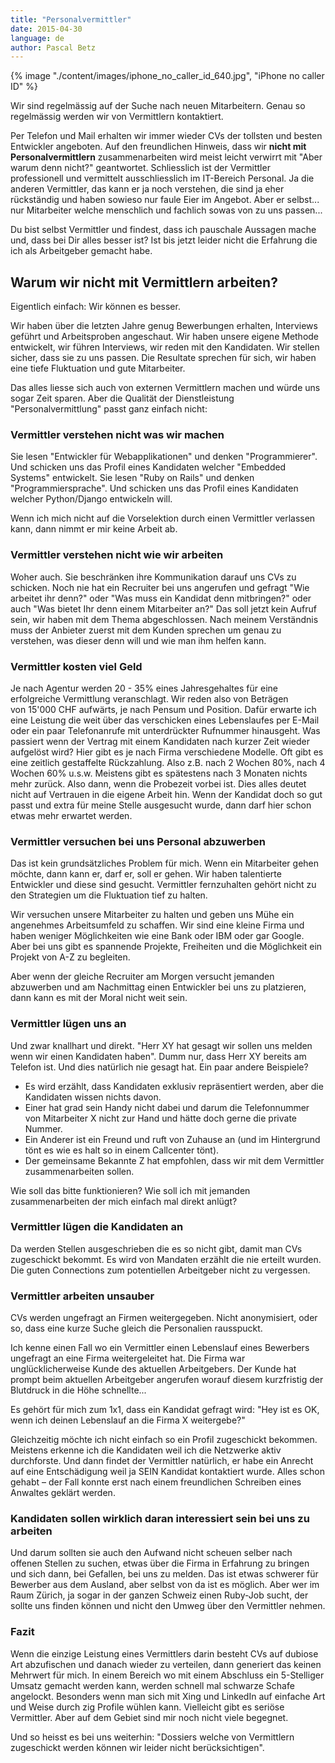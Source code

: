 ```yaml
---
title: "Personalvermittler"
date: 2015-04-30
language: de
author: Pascal Betz
---
```


{% image "./content/images/iphone_no_caller_id_640.jpg", "iPhone no caller ID" %}

Wir sind regelmässig auf der Suche nach neuen Mitarbeitern. Genau so regelmässig werden wir von Vermittlern kontaktiert.

Per Telefon und Mail erhalten wir immer wieder CVs der tollsten und besten Entwickler angeboten. Auf den freundlichen Hinweis, dass wir **nicht mit Personalvermittlern** zusammenarbeiten wird meist leicht verwirrt mit "Aber warum denn nicht?" geantwortet. Schliesslich ist der Vermittler professionell und vermittelt ausschliesslich im IT-Bereich Personal. Ja die anderen Vermittler, das kann er ja noch verstehen, die sind ja eher rückständig und haben sowieso nur faule Eier im Angebot. Aber er selbst... nur Mitarbeiter welche menschlich und fachlich sowas von zu uns passen...

Du bist selbst Vermittler und findest, dass ich pauschale Aussagen mache und, dass bei Dir alles besser ist? Ist bis jetzt leider nicht die Erfahrung die ich als Arbeitgeber gemacht habe.

## Warum wir nicht mit Vermittlern arbeiten?

Eigentlich einfach: Wir können es besser.

Wir haben über die letzten Jahre genug Bewerbungen erhalten, Interviews geführt und Arbeitsproben angeschaut. Wir haben unsere eigene Methode entwickelt, wir führen Interviews, wir reden mit den Kandidaten. Wir stellen sicher, dass sie zu uns passen. Die Resultate sprechen für sich, wir haben eine tiefe Fluktuation und gute Mitarbeiter.

Das alles liesse sich auch von externen Vermittlern machen und würde uns sogar Zeit sparen. Aber die Qualität der Dienstleistung "Personalvermittlung" passt ganz einfach nicht:

### Vermittler verstehen nicht was wir machen

Sie lesen "Entwickler für Webapplikationen" und denken "Programmierer". Und schicken uns das Profil eines Kandidaten welcher "Embedded Systems" entwickelt. Sie lesen "Ruby on Rails" und denken "Programmiersprache". Und schicken uns das Profil eines Kandidaten welcher Python/Django entwickeln will.

Wenn ich mich nicht auf die Vorselektion durch einen Vermittler verlassen kann, dann nimmt er mir keine Arbeit ab.

### Vermittler verstehen nicht wie wir arbeiten

Woher auch. Sie beschränken ihre Kommunikation darauf uns CVs zu schicken. Noch nie hat ein Recruiter bei uns angerufen und gefragt "Wie arbeitet ihr denn?" oder "Was muss ein Kandidat denn mitbringen?" oder auch "Was bietet Ihr denn einem Mitarbeiter an?" Das soll jetzt kein Aufruf sein, wir haben mit dem Thema abgeschlossen. Nach meinem Verständnis muss der Anbieter zuerst mit dem Kunden sprechen um genau zu verstehen, was dieser denn will und wie man ihm helfen kann.

### Vermittler kosten viel Geld

Je nach Agentur werden 20 - 35% eines Jahresgehaltes für eine erfolgreiche Vermittlung veranschlagt. Wir reden also von Beträgen von 15'000 CHF aufwärts, je nach Pensum und Position. Dafür erwarte ich eine Leistung die weit über das verschicken eines Lebenslaufes per E-Mail oder ein paar Telefonanrufe mit unterdrückter Rufnummer hinausgeht. Was passiert wenn der Vertrag mit einem Kandidaten nach kurzer Zeit wieder aufgelöst wird? Hier gibt es je nach Firma verschiedene Modelle. Oft gibt es eine zeitlich gestaffelte Rückzahlung. Also z.B. nach 2 Wochen 80%, nach 4 Wochen 60% u.s.w. Meistens gibt es spätestens nach 3 Monaten nichts mehr zurück. Also dann, wenn die Probezeit vorbei ist. Dies alles deutet nicht auf Vertrauen in die eigene Arbeit hin. Wenn der Kandidat doch so gut passt und extra für meine Stelle ausgesucht wurde, dann darf hier schon etwas mehr erwartet werden.

### Vermittler versuchen bei uns Personal abzuwerben

Das ist kein grundsätzliches Problem für mich. Wenn ein Mitarbeiter gehen möchte, dann kann er, darf er, soll er gehen. Wir haben talentierte Entwickler und diese sind gesucht. Vermittler fernzuhalten gehört nicht zu den Strategien um die Fluktuation tief zu halten.

Wir versuchen unsere Mitarbeiter zu halten und geben uns Mühe ein angenehmes Arbeitsumfeld zu schaffen. Wir sind eine kleine Firma und haben weniger Möglichkeiten wie eine Bank oder IBM oder gar Google. Aber bei uns gibt es spannende Projekte, Freiheiten und die Möglichkeit ein Projekt von A-Z zu begleiten.

Aber wenn der gleiche Recruiter am Morgen versucht jemanden abzuwerben und am Nachmittag einen Entwickler bei uns zu platzieren, dann kann es mit der Moral nicht weit sein.

### Vermittler lügen uns an

Und zwar knallhart und direkt. "Herr XY hat gesagt wir sollen uns melden wenn wir einen Kandidaten haben". Dumm nur, dass Herr XY bereits am Telefon ist. Und dies natürlich nie gesagt hat. Ein paar andere Beispiele?

- Es wird erzählt, dass Kandidaten exklusiv repräsentiert werden, aber die Kandidaten wissen nichts davon.
- Einer hat grad sein Handy nicht dabei und darum die Telefonnummer von Mitarbeiter X nicht zur Hand und hätte doch gerne die private Nummer.
- Ein Anderer ist ein Freund und ruft von Zuhause an (und im Hintergrund tönt es wie es halt so in einem Callcenter tönt).
- Der gemeinsame Bekannte Z hat empfohlen, dass wir mit dem Vermittler zusammenarbeiten sollen.

Wie soll das bitte funktionieren? Wie soll ich mit jemanden zusammenarbeiten der mich einfach mal direkt anlügt?

### Vermittler lügen die Kandidaten an

Da werden Stellen ausgeschrieben die es so nicht gibt, damit man CVs zugeschickt bekommt. Es wird von Mandaten erzählt die nie erteilt wurden. Die guten Connections zum potentiellen Arbeitgeber nicht zu vergessen.

### Vermittler arbeiten unsauber

CVs werden ungefragt an Firmen weitergegeben. Nicht anonymisiert, oder so, dass eine kurze Suche gleich die Personalien rausspuckt.

Ich kenne einen Fall wo ein Vermittler einen Lebenslauf eines Bewerbers ungefragt an eine Firma weitergeleitet hat. Die Firma war unglücklicherweise Kunde des aktuellen Arbeitgebers. Der Kunde hat prompt beim aktuellen Arbeitgeber angerufen worauf diesem kurzfristig der Blutdruck in die Höhe schnellte...

Es gehört für mich zum 1x1, dass ein Kandidat gefragt wird: "Hey ist es OK, wenn ich deinen Lebenslauf an die Firma X weitergebe?"

Gleichzeitig möchte ich nicht einfach so ein Profil zugeschickt bekommen. Meistens erkenne ich die Kandidaten weil ich die Netzwerke aktiv durchforste. Und dann findet der Vermittler natürlich, er habe ein Anrecht auf eine Entschädigung weil ja SEIN Kandidat kontaktiert wurde. Alles schon gehabt – der Fall konnte erst nach einem freundlichen Schreiben eines Anwaltes geklärt werden.

### Kandidaten sollen wirklich daran interessiert sein bei uns zu arbeiten

Und darum sollten sie auch den Aufwand nicht scheuen selber nach offenen Stellen zu suchen, etwas über die Firma in Erfahrung zu bringen und sich dann, bei Gefallen, bei uns zu melden. Das ist etwas schwerer für Bewerber aus dem Ausland, aber selbst von da ist es möglich. Aber wer im Raum Zürich, ja sogar in der ganzen Schweiz einen Ruby-Job sucht, der sollte uns finden können und nicht den Umweg über den Vermittler nehmen.

### Fazit

Wenn die einzige Leistung eines Vermittlers darin besteht CVs auf dubiose Art abzufischen und danach wieder zu verteilen, dann generiert das keinen Mehrwert für mich. In einem Bereich wo mit einem Abschluss ein 5-Stelliger Umsatz gemacht werden kann, werden schnell mal schwarze Schafe angelockt. Besonders wenn man sich mit Xing und LinkedIn auf einfache Art und Weise durch zig Profile wühlen kann. Vielleicht gibt es seriöse Vermittler. Aber auf dem Gebiet sind mir noch nicht viele begegnet.

Und so heisst es bei uns weiterhin: "Dossiers welche von Vermittlern zugeschickt werden können wir leider nicht berücksichtigen".
